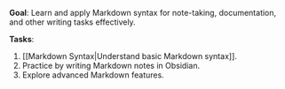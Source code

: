 **Goal**: Learn and apply Markdown syntax for note-taking, documentation, and other writing tasks effectively.

**Tasks**:

1. [[Markdown Syntax|Understand basic Markdown syntax]].
2. Practice by writing Markdown notes in Obsidian.
3. Explore advanced Markdown features.
